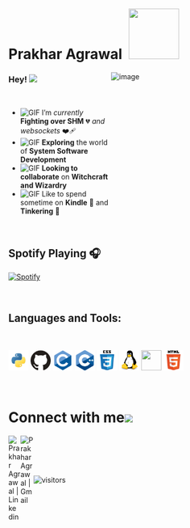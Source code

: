 # Prakhar Agrawal &nbsp;<img src="http://clipart-library.com/img/1523833.gif" width="100" height="100"/>


<!-- 
    &nbsp; [![HitCount](http://hits.dwyl.com/reachvivek/reachvivek.svg)](http://hits.dwyl.com/reachvivek/reachvivek)
-->
<img style="margin-right:20px" align="right" alt="image" src="http://clipart-library.com/newhp/BigheartedPowerfulIndianrockpython-small.gif" width="280" height="290" />

### Hey!&nbsp;<img src="https://github.com/ONEV2/ONEV2/blob/main/Gif/Hi.gif" width="29">

<br>

- <img alt="GIF" src="https://github.com/ONEV2/ONEV2/blob/main/Gif/wave.gif" width="20" /> I’m *currently* **Fighting over SHM** 💔 *and websockets* ❤️‍🩹 
- <img alt="GIF" src="https://github.com/ONEV2/ONEV2/blob/main/Gif/gandalf_parrot.gif" width="20" /> **Exploring** the world of **System Software Development**
- <img alt="GIF" src="http://clipart-library.com/img/2087505.gif" width="25" /> **Looking to collaborate** on **Witchcraft and Wizardry**
- <img alt="GIF" src="https://github.com/ONEV2/ONEV2/blob/main/Gif/hmm.gif" width="20" /> Like to spend sometime on **Kindle** 📘 and **Tinkering** 🐼
<br>

## Spotify Playing 🎧

[![Spotify](https://novatorem.bgstatic.vercel.app/api/spotify)](https://open.spotify.com/)

<br>

## Languages and Tools:
<br/>
<br/>
<code><img height="40" width="40" src="https://raw.githubusercontent.com/github/explore/80688e429a7d4ef2fca1e82350fe8e3517d3494d/topics/python/python.png"></code>
<code><img height="40" width="40" src="https://raw.githubusercontent.com/github/explore/80688e429a7d4ef2fca1e82350fe8e3517d3494d/topics/github-api/github-api.png"></code>
<code><img height="40" width="40" src="https://raw.githubusercontent.com/devicons/devicon/master/icons/c/c-original.svg"></code>
<code><img height="40" width="40" src="https://raw.githubusercontent.com/devicons/devicon/master/icons/cplusplus/cplusplus-original.svg"></code>
<code><img height="40" width="40" src="https://raw.githubusercontent.com/devicons/devicon/master/icons/css3/css3-original-wordmark.svg"></code>
<code><img height="40" width="40" src="https://raw.githubusercontent.com/devicons/devicon/master/icons/linux/linux-original.svg"></code>
<code><img height="40" width="40" src="https://www.vectorlogo.zone/logos/git-scm/git-scm-icon.svg"></code>
<code><img height="40" width="40" src="https://raw.githubusercontent.com/devicons/devicon/master/icons/html5/html5-original-wordmark.svg"></code>
</code>
<br/>
<br/>

</div>

<br>

# Connect with me<img src="https://github.com/ONEV2/ONEV2/blob/main/Gif/Handshake.gif" height="32px">

  <a href="https://www.linkedin.com/in/prakhar-agrawal-984555154/">
    <img align="left" alt="Prakhar Agrawal | Linkedin" width="24px" src="https://github.com/ONEV2/ONEV2/blob/main/Gif/Linkedin.svg" />
  </a> &nbsp;&nbsp;
  <a href="mailto:prakhar@minuszero.in">
    <img align="left" alt="Prakhar Agrawal | Gmail" width="26px" src="https://github.com/ONEV2/ONEV2/blob/main/Gif/Gmail.svg" />
  </a>

<br><br>

![visitors](https://visitor-badge.laobi.icu/badge?page_id=prakhar114)
<!-- ![visitors](https://badges.pufler.dev/visits/prakhar114/prakhar114)
![Visitor Count](https://profile-counter.glitch.me/prakhar114/count.svg) -->
